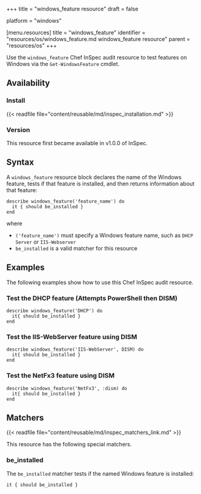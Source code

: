+++
title = "windows_feature resource"
draft = false

platform = "windows"

[menu.resources]
    title = "windows_feature"
    identifier = "resources/os/windows_feature.md windows_feature resource"
    parent = "resources/os"
+++

Use the `windows_feature` Chef InSpec audit resource to test features on Windows via the `Get-WindowsFeature` cmdlet.

## Availability

### Install

{{< readfile file="content/reusable/md/inspec_installation.md" >}}

### Version

This resource first became available in v1.0.0 of InSpec.

## Syntax

A `windows_feature` resource block declares the name of the Windows feature, tests if that feature is installed, and then returns information about that feature:

    describe windows_feature('feature_name') do
      it { should be_installed }
    end

where

- `('feature_name')` must specify a Windows feature name, such as `DHCP Server` or `IIS-Webserver`
- `be_installed` is a valid matcher for this resource

## Examples

The following examples show how to use this Chef InSpec audit resource.

### Test the DHCP feature (Attempts PowerShell then DISM)

    describe windows_feature('DHCP') do
      it{ should be_installed }
    end

### Test the IIS-WebServer feature using DISM

    describe windows_feature('IIS-WebServer', DISM) do
      it{ should be_installed }
    end

### Test the NetFx3 feature using DISM

    describe windows_feature('NetFx3', :dism) do
      it{ should be_installed }
    end

## Matchers

{{< readfile file="content/reusable/md/inspec_matchers_link.md" >}}

This resource has the following special matchers.

### be_installed

The `be_installed` matcher tests if the named Windows feature is installed:

    it { should be_installed }
